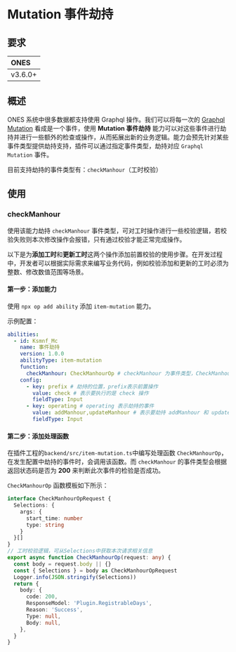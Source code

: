 # Mutation 事件劫持

## 要求

| **ONES** |
| :------- |
| v3.6.0+  |

## 概述

ONES 系统中很多数据都支持使用 Graphql 操作。我们可以将每一次的 [Graphql Mutation](https://graphql.cn/learn/queries/) 看成是一个事件，使用 **Mutation 事件劫持** 能力可以对这些事件进行劫持并进行一些额外的检查或操作，从而拓展出新的业务逻辑。能力会预先针对某些事件类型提供劫持支持，插件可以通过指定事件类型，劫持对应 `Graphql Mutation` 事件。

目前支持劫持的事件类型有：`checkManhour`（工时校验）

## 使用

### checkManhour

使用该能力劫持 `checkManhour` 事件类型，可对工时操作进行一些校验逻辑，若校验失败则本次修改操作会报错，只有通过校验才能正常完成操作。

以下是为**添加工时**和**更新工时**这两个操作添加前置校验的使用步骤。在开发过程中，开发者可以根据实际需求来编写业务代码，例如校验添加和更新的工时必须为整数、修改数值范围等场景。

#### 第一步：添加能力

使用 `npx op add ability` 添加 `item-mutation` 能力。

示例配置：

```yaml title="/config/plugin.yaml"
abilities:
  - id: Ksmnf_Mc
    name: 事件劫持
    version: 1.0.0
    abilityType: item-mutation
    function:
      checkManhour: CheckManhourOp # checkManhour 为事件类型，CheckManhourOp为该事件类型的处理函数
    config:
      - key: prefix # 劫持的位置，prefix表示前置操作
        value: check # 表示要执行的是 check 操作
        fieldType: Input
      - key: operating # operating 表示劫持的事件
        value: addManhour,updateManhour # 表示要劫持 addManhour 和 updateManhour 这两个事件
        fieldType: Input
```

#### 第二步：添加处理函数

在插件工程的`backend/src/item-mutation.ts`中编写处理函数 `CheckManhourOp`，在发生配置中劫持的事件时，会调用该函数。而 `checkManhour` 的事件类型会根据返回状态码是否为 **200** 来判断此次事件的检验是否成功。

`CheckManhourOp` 函数模板如下所示：

```typescript title="backend/src/item-mutation.ts"
interface CheckManhourOpRequest {
  Selections: {
    args: {
      start_time: number
      type: string
    }
  }[]
}
// 工时校验逻辑，可从Selections中获取本次请求相关信息
export async function CheckManhourOp(request: any) {
  const body = request.body || {}
  const { Selections } = body as CheckManhourOpRequest
  Logger.info(JSON.stringify(Selections))
  return {
    body: {
      code: 200,
      ResponseModel: 'Plugin.RegistrableDays',
      Reason: 'Success',
      Type: null,
      Body: null,
    },
  }
}
```
